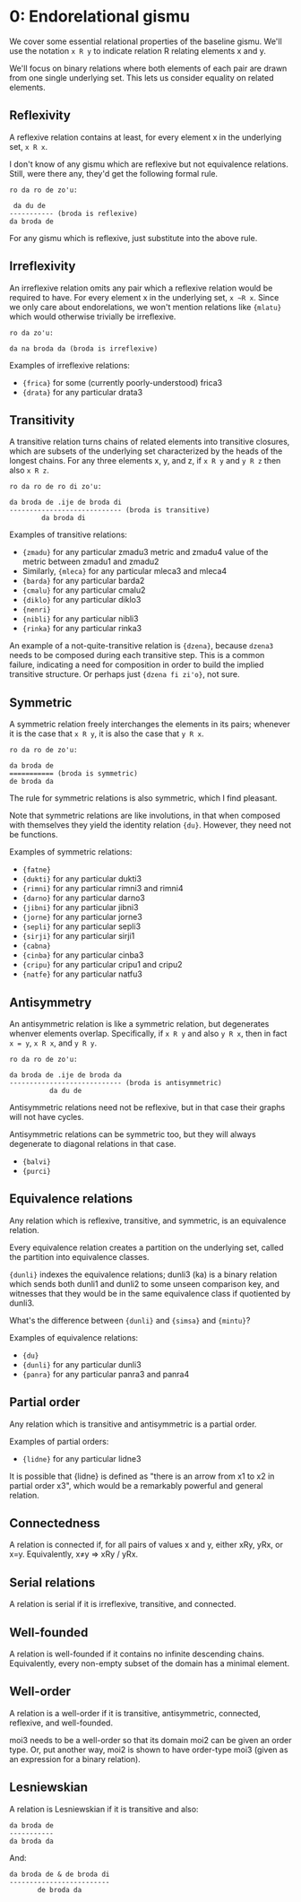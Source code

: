 # 0: Endorelational gismu

We cover some essential relational properties of the baseline gismu. We'll use
the notation `x R y` to indicate relation R relating elements x and y.

We'll focus on binary relations where both elements of each pair are drawn
from one single underlying set. This lets us consider equality on related
elements.

## Reflexivity

A reflexive relation contains at least, for every element x in the underlying
set, `x R x`.

I don't know of any gismu which are reflexive but not equivalence relations.
Still, were there any, they'd get the following formal rule.

    ro da ro de zo'u:

     da du de
    ----------- (broda is reflexive)
    da broda de

For any gismu which is reflexive, just substitute into the above rule.

## Irreflexivity

An irreflexive relation omits any pair which a reflexive relation would be
required to have. For every element x in the underlying set, `x ~R x`. Since
we only care about endorelations, we won't mention relations like ``{mlatu}``
which would otherwise trivially be irreflexive.

    ro da zo'u:

    da na broda da (broda is irreflexive)

Examples of irreflexive relations:

* ``{frica}`` for some (currently poorly-understood) frica3
* ``{drata}`` for any particular drata3

## Transitivity

A transitive relation turns chains of related elements into transitive
closures, which are subsets of the underlying set characterized by the heads
of the longest chains. For any three elements x, y, and z,
if `x R y` and `y R z` then also `x R z`.

    ro da ro de ro di zo'u:

    da broda de .ije de broda di
    ---------------------------- (broda is transitive)
            da broda di

Examples of transitive relations:

* ``{zmadu}`` for any particular zmadu3 metric and zmadu4 value of the metric
  between zmadu1 and zmadu2
* Similarly, ``{mleca}`` for any particular mleca3 and mleca4
* ``{barda}`` for any particular barda2
* ``{cmalu}`` for any particular cmalu2
* ``{diklo}`` for any particular diklo3
* ``{nenri}``
* ``{nibli}`` for any particular nibli3
* ``{rinka}`` for any particular rinka3

An example of a not-quite-transitive relation is ``{dzena}``, because
``dzena3`` needs to be composed during each transitive step. This is a common
failure, indicating a need for composition in order to build the implied
transitive structure. Or perhaps just ``{dzena fi zi'o}``, not sure.

## Symmetric

A symmetric relation freely interchanges the elements in its pairs; whenever
it is the case that `x R y`, it is also the case that `y R x`.

    ro da ro de zo'u:

    da broda de
    =========== (broda is symmetric)
    de broda da

The rule for symmetric relations is also symmetric, which I find pleasant.

Note that symmetric relations are like involutions, in that when composed with
themselves they yield the identity relation ``{du}``. However, they need not
be functions.

Examples of symmetric relations:

* ``{fatne}``
* ``{dukti}`` for any particular dukti3
* ``{rimni}`` for any particular rimni3 and rimni4
* ``{darno}`` for any particular darno3
* ``{jibni}`` for any particular jibni3
* ``{jorne}`` for any particular jorne3
* ``{sepli}`` for any particular sepli3
* ``{sirji}`` for any particular sirji1
* ``{cabna}``
* ``{cinba}`` for any particular cinba3
* ``{cripu}`` for any particular cripu1 and cripu2
* ``{natfe}`` for any particular natfu3

## Antisymmetry

An antisymmetric relation is like a symmetric relation, but degenerates
whenver elements overlap. Specifically, if `x R y` and also `y R x`, then in
fact `x = y`, `x R x`, and `y R y`.

    ro da ro de zo'u:

    da broda de .ije de broda da
    ---------------------------- (broda is antisymmetric)
              da du de

Antisymmetric relations need not be reflexive, but in that case their graphs
will not have cycles.

Antisymmetric relations can be symmetric too, but they will always degenerate
to diagonal relations in that case.

* ``{balvi}``
* ``{purci}``

## Equivalence relations

Any relation which is reflexive, transitive, and symmetric, is an equivalence
relation.

Every equivalence relation creates a partition on the underlying set, called
the partition into equivalence classes.

``{dunli}`` indexes the equivalence relations; dunli3 (ka) is a binary
relation which sends both dunli1 and dunli2 to some unseen comparison key, and
witnesses that they would be in the same equivalence class if quotiented by
dunli3.

What's the difference between ``{dunli}`` and ``{simsa}`` and ``{mintu}``?

Examples of equivalence relations:

* ``{du}``
* ``{dunli}`` for any particular dunli3
* ``{panra}`` for any particular panra3 and panra4

## Partial order

Any relation which is transitive and antisymmetric is a partial order.

Examples of partial orders:

* ``{lidne}`` for any particular lidne3

It is possible that {lidne} is defined as "there is an arrow from x1 to x2 in
partial order x3", which would be a remarkably powerful and general relation.

## Connectedness

A relation is connected if, for all pairs of values x and y, either xRy, yRx,
or x=y. Equivalently, x≠y => xRy \/ yRx.

## Serial relations

A relation is serial if it is irreflexive, transitive, and connected.

## Well-founded

A relation is well-founded if it contains no infinite descending chains.
Equivalently, every non-empty subset of the domain has a minimal element.

## Well-order

A relation is a well-order if it is transitive, antisymmetric, connected,
reflexive, and well-founded.

moi3 needs to be a well-order so that its domain moi2 can be given an order
type. Or, put another way, moi2 is shown to have order-type moi3 (given as an
expression for a binary relation).

## Lesniewskian

A relation is Lesniewskian if it is transitive and also:

    da broda de
    -----------
    da broda da

And:

    da broda de & de broda di
    -------------------------
           de broda da
